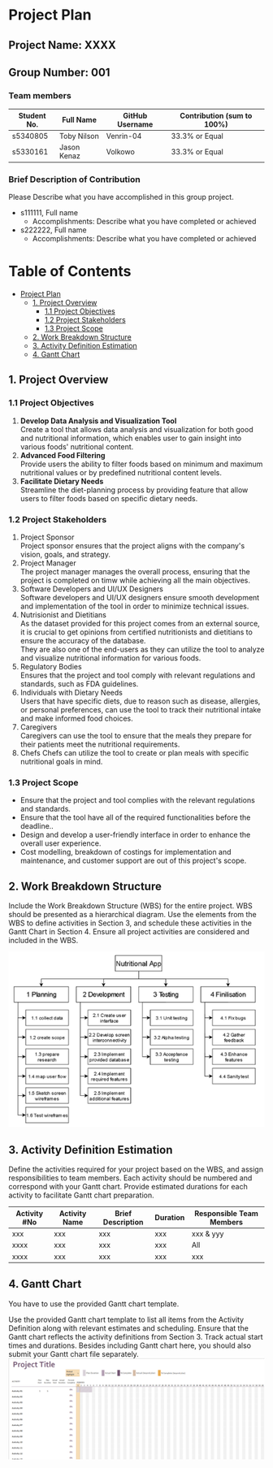 # Project Plan

## Project Name: XXXX
## Group Number: 001

### Team members

| Student No. | Full Name | GitHub Username | Contribution (sum to 100%) | 
|-------------|-----------|-----------------|----------------------------|
| s5340805     | Toby Nilson | Venrin-04             | 33.3% or Equal             |
| s5330161     | Jason Kenaz | Volkowo             | 33.3% or Equal             | 

### Brief Description of Contribution

Please Describe what you have accomplished in this group project.
- s111111, Full name
  - Accomplishments: Describe what you have completed or achieved
- s222222, Full name
  - Accomplishments: Describe what you have completed or achieved

<div style="page-break-after: always;"></div>



# Table of Contents

* [Project Plan](#project-plan)
  * [1. Project Overview](#1-project-overview)
    * [1.1 Project Objectives](#11-project-objectives)
    * [1.2 Project Stakeholders](#12-project-stakeholders)
    * [1.3 Project Scope](#13-project-scope)
  * [2. Work Breakdown Structure](#2-work-breakdown-structure)
  * [3. Activity Definition Estimation](#3-activity-definition-estimation)
  * [4. Gantt Chart](#4-gantt-chart)


<div style="page-break-after: always;"></div>



## 1. Project Overview

### 1.1 Project Objectives
<!-- Establish objectives or goals that the project aims to achieve. -->
1. **Develop Data Analysis and Visualization Tool** \
Create a tool that allows data analysis and visualization for both good and nutritional information, which enables user to gain insight into various foods' nutritional content.
2. **Advanced Food Filtering** \
Provide users the ability to filter foods based on minimum and maximum nutritional values or by predefined nutritional content levels.
3. **Facilitate Dietary Needs** \
Streamline the diet-planning process by providing feature that allow users to filter foods based on specific dietary needs.

### 1.2 Project Stakeholders
<!-- Identify all key stakeholders involved in the project, including internal teams and potential end-users. -->
1. Project Sponsor\
Project sponsor ensures that the project aligns with the company's vision, goals, and strategy.
2. Project Manager\
The project manager manages the overall process, ensuring that the project is completed on timw while achieving all the main objectives.
3. Software Developers and UI/UX Designers\
Software developers and UI/UX designers ensure smooth development and implementation of the tool in order to minimize technical issues.
4. Nutrisionist and Dietitians\
As the dataset provided for this project comes from an external source, it is crucial to get opinions from certified nutritionists and dietitians to ensure the accuracy of the database.\
They are also one of the end-users as they can utilize the tool to analyze and visualize nutritional information for various foods.
5. Regulatory Bodies\
Ensures that the project and tool comply with relevant regulations and standards, such as FDA guidelines.
6. Individuals with Dietary Needs\
Users that have specific diets, due to reason such as disease, allergies, or personal preferences, can use the tool to track their nutritional intake and make informed food choices.
7. Caregivers\
Caregivers can use the tool to ensure that the meals they prepare for their patients meet the nutritional requirements.
8. Chefs
Chefs can utilize the tool to create or plan meals with specific nutritional goals in mind.

### 1.3 Project Scope
<!-- Define and manage what is included or excluded in the project and product. -->
- Ensure that the project and tool complies with the relevant regulations and standards.
- Ensure that the tool have all of the required functionalities before the deadline..
- Design and develop a user-friendly interface in order to enhance the overall user experience.
- Cost modelling, breakdown of costings for implementation and maintenance, and customer support are out of this project's scope.

## 2. Work Breakdown Structure

Include the Work Breakdown Structure (WBS) for the entire project. WBS should be presented as a hierarchical diagram. Use the elements from the WBS to define activities in Section 3, and schedule these activities in the Gantt Chart in Section 4. Ensure all project activities are considered and included in the WBS.

![WBS](./WBS.jpg)

## 3. Activity Definition Estimation

Define the activities required for your project based on the WBS, and assign responsibilities to team members. Each activity should be numbered and correspond with your Gantt chart. Provide estimated durations for each activity to facilitate Gantt chart preparation.

| Activity #No | Activity Name | Brief Description | Duration | Responsible Team Members |
|--------------|---------------|-------------------|----------|--------------------------|
| xxx          | xxx           | xxx               | xxx      | xxx \& yyy               |
| xxxx         | xxx           | xxx               | xxx      | All                      |
| xxxx         | xxx           | xxx               | xxx      | xxx                      |

## 4. Gantt Chart
You have to use the provided Gantt chart template.  

Use the provided Gantt chart template to list all items from the Activity Definition along with relevant estimates 
and scheduling. Ensure that the Gantt chart reflects the activity definitions from Section 3. Track actual start 
times and durations. Besides including Gantt chart here, you should also submit your Gantt chart file separately.
![Gantt Chart](./Gantt_chart.png)

